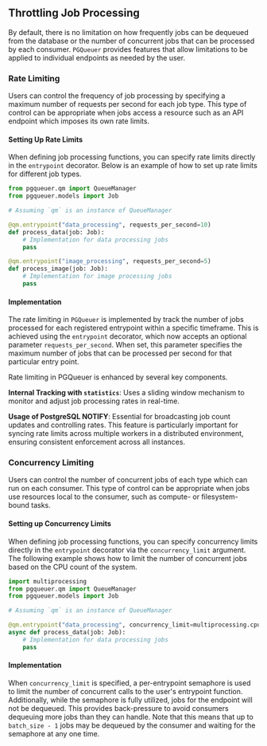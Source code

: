 ## Throttling Job Processing

By default, there is no limitation on how frequently jobs can be dequeued from the database or the number of concurrent jobs that can be processed by each consumer. `PGQueuer` provides features that allow limitations to be applied to individual endpoints as needed by the user.

### Rate Limiting

Users can control the frequency of job processing by specifying a maximum number of requests per second for each job type. This type of control can be appropriate when jobs access a resource such as an API endpoint which imposes its own rate limits.

#### Setting Up Rate Limits

When defining job processing functions, you can specify rate limits directly in the `entrypoint` decorator. Below is an example of how to set up rate limits for different job types.

```python
from pgqueuer.qm import QueueManager
from pgqueuer.models import Job

# Assuming `qm` is an instance of QueueManager

@qm.entrypoint("data_processing", requests_per_second=10)
def process_data(job: Job):
    # Implementation for data processing jobs
    pass

@qm.entrypoint("image_processing", requests_per_second=5)
def process_image(job: Job):
    # Implementation for image processing jobs
    pass
```

#### Implementation

The rate limiting in `PGQueuer` is implemented by track the number of jobs processed for each registered entrypoint within a specific timeframe. This is achieved using the `entrypoint` decorator, which now accepts an optional parameter `requests_per_second`. When set, this parameter specifies the maximum number of jobs that can be processed per second for that particular entry point.

Rate limiting in PGQueuer is enhanced by several key components.

**Internal Tracking with `statistics`**: Uses a sliding window mechanism to monitor and adjust job processing rates in real-time.

**Usage of PostgreSQL NOTIFY**: Essential for broadcasting job count updates and controlling rates. This feature is particularly important for syncing rate limits across multiple workers in a distributed environment, ensuring consistent enforcement across all instances.


### Concurrency Limiting

Users can control the number of concurrent jobs of each type which can run on each consumer. This type of control can be appropriate when jobs use resources local to the consumer, such as compute- or filesystem-bound tasks.


#### Setting up Concurrency Limits

When defining job processing functions, you can specify concurrency limits directly in the `entrypoint` decorator via the `concurrency_limit` argument. The following example shows how to limit the number of concurrent jobs based on the CPU count of the system.

```python
import multiprocessing
from pgqueuer.qm import QueueManager
from pgqueuer.models import Job

# Assuming `qm` is an instance of QueueManager

@qm.entrypoint("data_processing", concurrency_limit=multiprocessing.cpu_count())
async def process_data(job: Job):
    # Implementation for data processing jobs
    pass
```

#### Implementation

When `concurrency_limit` is specified, a per-entrypoint semaphore is used to limit the number of concurrent calls to the user's entrypoint function. Additionally, while the semaphore is fully utilized, jobs for the endpoint will not be dequeued. This provides back-pressure to avoid consumers dequeuing more jobs than they can handle. Note that this means that up to `batch_size - 1` jobs may be dequeued by the consumer and waiting for the semaphore at any one time.
